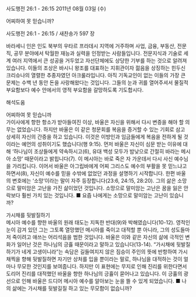 사도행전 26:1 - 26:15 
2011년 08월 03일 (수)

어찌하여 못 믿습니까?



사도행전 26:1 - 26:15 / 새찬송가 597 장


바라세니 인은 인도 북부의 우타르 프라데시 지역에 거주하며 사업, 금융, 부동산, 전문직, 공무 분야에서 탁월한 재능과 실력을 인정받는 사람들입니다. 전문지식과 기술로 세계 여러 지역에서 큰 성공을 거두었고 자선단체에도 상당한 기부를 하는 것으로 알려져 있습니다. 이들의 조상은 바시니 왕조를 대표하는 지휘관이자 젊음을 상징하는 힌두신 크리슈나의 열렬한 추종자였던 아크룰라입니다. 아직 기독교인이 없는 이들의 가장 큰 문제는 수백 년 동안 돈을 사랑해왔다는 것입니다. 그들의 눈과 귀를 열어주셔서 물질적 부요함보다 예수 안에서의 영적 부요함을 갈망하도록 기도합시다.

해석도움





어찌하여 못 믿습니까  
가이사에게 향한 항소가 받아들여진 이상, 바울은 자신을 위해서 다시 변증을 해야 할 의무는 없었습니다. 하지만 바울은 이 같은 청문회를 복음을 증거할 수 있는 기회로 삼고 상세히 자신의 간증을 하고 있습니다. 이것은 이방인과 임금들에게 복음을 전하게 될 것이라는 예언의 성취이기도 했습니다(행 9:15). 먼저 바울은 자신이 심문 받는 이유에 대해 ‘하나님이 조상들에게 약속하시고(6), 유대 백성 모두가 밤낮으로 간절히 바라는 메시아 소망’ 때문이라고 밝힙니다(7). 이 메시아는 바로 죽은 자 가운데서 다시 사신 예수님을 가리킵니다. 이어서 바울은 아그립바에게 어찌 그리스도 예수의 부활을 못 믿느냐고 하면서(8), 자신이 예수를 믿을 수밖에 없었던 과정을 설명하기 시작합니다. 한편 바울의 변호에는 ‘소망’이라는 말이 자주 등장합니다(23:6, 24:15, 28:20). 그의 삶은 소망으로 말미암은 고난을 가진 삶이었던 것입니다. 소망으로 말미암는 고난은 꿈을 잃은 안락보다 훨씬 가치 있는 것입니다. 
■ 요즘 나에게는 소망으로 말미암는 고난이 있습니까?  

가시채를 뒷발질하기  
메시아 예수를 향한 바울의 원래 태도는 지독한 반대(9)와 박해였습니다(10-12). 영적인 눈이 감겨 있던 그는 그토록 열망했던 메시아를 죽이고 대적할 뿐 아니라, 그의 성도들마저 죽이려고 애쓰는 어리석음을 범한 것입니다. 바울은 이와 같은 자신의 삶에 극적인 변화가 일어난 것은 하나님의 긍휼 때문이라고 말하고 있습니다(13-14). “가시채에 뒷발질하기가 네게 고생이니라”는 속담은 길들여지지 않은 짐승이 주인의 뜻에 반항하여 가시채찍을 향해 뒷발질하면 자기만 상처를 입을 뿐이라는 말로, 하나님을 대적하는 것이 얼마나 무모한 것인지를 보여줍니다. 하지만 이 표현에는 무지로 인해 진리를 위한다면서 도리어 진리를 대적했던 바울을 향한 하나님의 긍휼이 묻어나고 있습니다. 이 긍휼의 광선으로 인해 바울은 드디어 메시아 예수를 알아보는 눈을 뜰 수 있게 되었습니다. 
■ 나의 삶에는 가시채를 뒷발길질 하고 있는 무모함이 없습니까?
